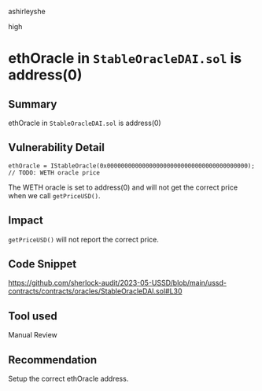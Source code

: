 ashirleyshe

high

# ethOracle in `StableOracleDAI.sol` is address(0)

## Summary

ethOracle in `StableOracleDAI.sol` is address(0)

## Vulnerability Detail

```solidity
ethOracle = IStableOracle(0x0000000000000000000000000000000000000000); // TODO: WETH oracle price
```
The WETH oracle is set to address(0) and will not get the correct price when we call `getPriceUSD()`.

## Impact

`getPriceUSD()` will not report the correct price.

## Code Snippet

https://github.com/sherlock-audit/2023-05-USSD/blob/main/ussd-contracts/contracts/oracles/StableOracleDAI.sol#L30

## Tool used

Manual Review

## Recommendation
Setup the correct ethOracle address.
